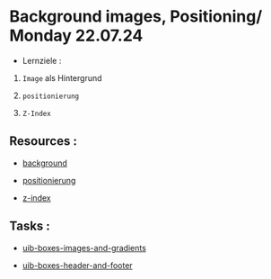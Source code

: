 # Background images, Positioning/ Monday 22.07.24

- Lernziele :

1. `Image` als Hintergrund

2. `positionierung`

3. `Z-Index`

## Resources :

- [background](https://developer.mozilla.org/en-US/docs/Web/CSS/background)

- [positionierung](https://developer.mozilla.org/en-US/docs/Web/CSS/position)

- [z-index](https://developer.mozilla.org/en-US/docs/Web/CSS/z-index)

## Tasks :

- [uib-boxes-images-and-gradients](https://classroom.github.com/a/w5HWrg6C)

- [uib-boxes-header-and-footer](https://classroom.github.com/a/H0kt9c5M)

